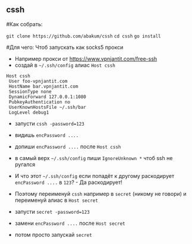 ## cssh

#Как собрать:

`git clone https://github.com/abakum/cssh`
`cd cssh`
`go install`

#Для чего:
Чтоб запускать как socks5 прокси
 - Например прокси от https://www.vpnjantit.com/free-ssh
 - создай в `~/.ssh/config` алиас `Host cssh`
```
Host cssh
 User foo-vpnjantit.com
 HostName bar.vpnjantit.com
 SessionType none
 DynamicForward 127.0.0.1:1080
 PubkeyAuthentication no
 UserKnownHostsFile ~/.ssh/bar
 LogLevel debug1
```
 - запусти `cssh -password=123`
- видишь `encPassword ....`
- допиши `encPassword ....` после `Host cssh`
- в самый верх `~/.ssh/config` пиши `IgnoreUnknown *` чтоб ssh не ругался
- И что этот `~/.ssh/config` если попадёт к другому раскодирует `encPassword ....` в `123`? - Да раскодирует!

- Поэтому переименуй `cssh` например в `secret` (никому не говори) и переименуй алиас в `Host secret`
- запусти `secret -password=123`
- замени `encPassword ....` после  `Host secret`
- потом просто запускай `secret`